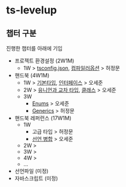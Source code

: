 # ts-levelup

## 챕터 구분

진행한 챕터를 아래에 기입

- 프로젝트 환경설정 (2W1M)
  - 1W > [tsconfig.json](https://github.com/fancy-conggi/ts-levelup/blob/master/content/tsconfig.json.md), [컴파일러옵션](https://github.com/fancy-conggi/ts-levelup/blob/master/content/compiler-option.md) > 허정문
- 핸드북 (4W1M)
  - 1W > [기본타입](https://github.com/fancy-conggi/ts-levelup/blob/master/content/W1%20-%20Basic%20Types.md), [인터페이스](https://github.com/fancy-conggi/ts-levelup/blob/master/content/W1%20-%20Interface.md) > 오세준
  - 2W > [유니언과 교차 타입](https://github.com/fancy-conggi/ts-levelup/blob/master/content/W2%20-%20Union%20%26%20Intersection.md), [클래스](https://github.com/fancy-conggi/ts-levelup/blob/master/content/W2%20-%20Class.md) > 오세준
  - 3W
    - [Enums](https://github.com/fancy-conggi/ts-levelup/blob/master/content/W3%20-%20Enums.md) > 오세준
    - [Generics](https://github.com/fancy-conggi/ts-levelup/blob/master/content/generic.md) > 허정문
- 핸드북 레퍼런스 (17W1M)
  - 1W
    - 고급 타입 > 허정문
    - [선언 병합](https://github.com/fancy-conggi/ts-levelup/blob/master/content/W4%20-%20Declaration%20merging.md) > 오세준
  - 2W >
  - 3W >
  - 4W >
  - ...
- 선언파일 (미정)
- 자바스크립트 (미정)
